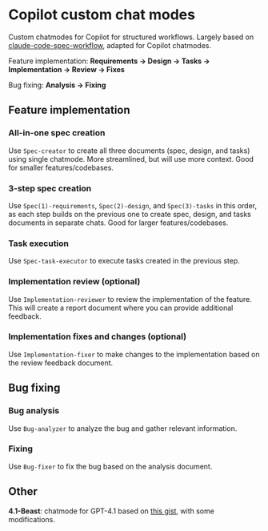 # Copilot custom chat modes

Custom chatmodes for Copilot for structured workflows. Largely based on [claude-code-spec-workflow](https://github.com/Pimzino/claude-code-spec-workflow), adapted for Copilot chatmodes.

Feature implementation: **Requirements → Design → Tasks → Implementation -> Review -> Fixes**

Bug fixing: **Analysis → Fixing**

## Feature implementation

### All-in-one spec creation

Use `Spec-creator` to create all three documents (spec, design, and tasks) using single chatmode. More streamlined, but will use more context. Good for smaller features/codebases.

### 3-step spec creation

Use `Spec(1)-requirements`, `Spec(2)-design`, and `Spec(3)-tasks` in this order, as each step builds on the previous one to create spec, design, and tasks documents in separate chats. Good for larger features/codebases.

### Task execution

Use `Spec-task-executor` to execute tasks created in the previous step.

### Implementation review (optional)

Use `Implementation-reviewer` to review the implementation of the feature. This will create a report document where you can provide additional feedback.

### Implementation fixes and changes (optional)

Use `Implementation-fixer` to make changes to the implementation based on the review feedback document.

## Bug fixing

### Bug analysis

Use `Bug-analyzer` to analyze the bug and gather relevant information.

### Fixing

Use `Bug-fixer` to fix the bug based on the analysis document.

## Other

**4.1-Beast**: chatmode for GPT-4.1 based on [this gist](https://gist.github.com/burkeholland/88af0249c4b6aff3820bf37898c8bacf), with some modifications.
